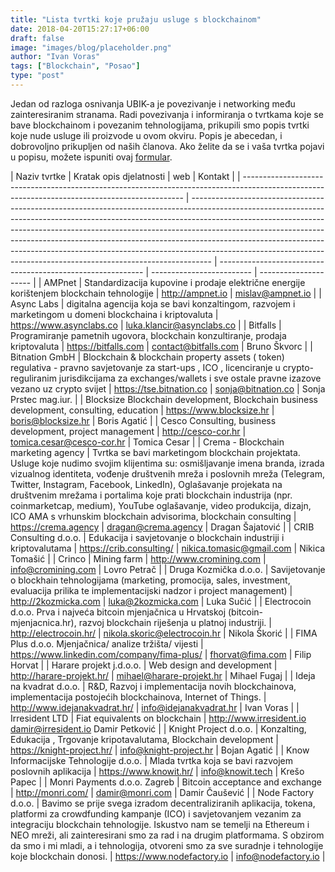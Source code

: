 ```yaml
---
title: "Lista tvrtki koje pružaju usluge s blockchainom"
date: 2018-04-20T15:27:17+06:00
draft: false
image: "images/blog/placeholder.png"
author: "Ivan Voras"
tags: ["Blockchain", "Posao"]
type: "post"
---
```


Jedan od razloga osnivanja UBIK-a je povezivanje i networking među zainteresiranim stranama. Radi povezivanja i informiranja o tvrtkama koje se bave blockchainom i povezanim tehnologijama, prikupili smo popis tvrtki koje nude usluge ili proizvode u ovom okviru. Popis je abecedan, i dobrovoljno prikupljen od naših članova. Ako želite da se i vaša tvrtka pojavi u popisu, možete ispuniti ovaj [formular](https://docs.google.com/forms/d/e/1FAIpQLSeTK1YIZuK_HhqOZ4LjiZFU9To1zJItvnACyRs2UnzGxkk7FA/viewform).

| Naziv tvrtke                                                                                                                                  | Kratak opis djelatnosti                                                                                                                                                                                                                                                                                                                                                                                                                                                                   | web                                                         | Kontakt                   |
| --------------------------------------------------------------------------------------------------------------------------------------------- | ----------------------------------------------------------------------------------------------------------------------------------------------------------------------------------------------------------------------------------------------------------------------------------------------------------------------------------------------------------------------------------------------------------------------------------------------------------------------------------------- | ----------------------------------------------------------- | ------------------------- | --------------------- |
| AMPnet                                                                                                                                        | Standardizacija kupovine i prodaje električne energije korištenjem blockchain tehnologije                                                                                                                                                                                                                                                                                                                                                                                                 | http://ampnet.io                                            | mislav@ampnet.io          |
| Async Labs                                                                                                                                    | digitalna agencija koja se bavi konzaltingom, razvojem i marketingom u domeni blockchaina i kriptovaluta                                                                                                                                                                                                                                                                                                                                                                                  | https://www.asynclabs.co                                    | luka.klancir@asynclabs.co |
| Bitfalls                                                                                                                                      | Programiranje pametnih ugovora, blockchain konzultiranje, prodaja kriptovaluta                                                                                                                                                                                                                                                                                                                                                                                                            | https://bitfalls.com                                        | contact@bitfalls.com      | Bruno Škvorc          |
| Bitnation GmbH                                                                                                                                | Blockchain & blockchain property assets ( token) regulativa - pravno savjetovanje za start-ups , ICO , licenciranje u crypto-reguliranim jurisdikcijama za exchanges/wallets i sve ostale pravne izazove vezano uz crypto svijet                                                                                                                                                                                                                                                          | https://tse.bitnation.co                                    | sonja@bitnation.co        | Sonja Prstec mag.iur. |
| Blocksize Blockchain development, Blockchain business development, consulting, education                                                      | https://www.blocksize.hr                                                                                                                                                                                                                                                                                                                                                                                                                                                                  | boris@blocksize.hr                                          | Boris Agatić              |
| Cesco Consulting, business development, project management                                                                                    | http://cesco-cor.hr                                                                                                                                                                                                                                                                                                                                                                                                                                                                       | tomica.cesar@cesco-cor.hr                                   | Tomica Cesar              |
| Crema - Blockchain marketing agency                                                                                                           | Tvrtka se bavi marketingom blockchain projektata. Usluge koje nudimo svojim klijentima su: osmišljavanje imena branda, izrada vizualnog identiteta, vođenje društvenih mreža i poslovnih mreža (Telegram, Twitter, Instagram, Facebook, LinkedIn), Oglašavanje projekata na društvenim mrežama i portalima koje prati blockchain industrija (npr. coinmarketcap, medium), YouTube oglašavanje, video produkcija, dizajn, ICO AMA s vrhunskim blockchain advisorima, blockchain consulting | https://crema.agency                                        | dragan@crema.agency       | Dragan Šajatović      |
| CRIB Consulting d.o.o.                                                                                                                        | Edukacija i savjetovanje o blockchain industriji i kriptovalutama                                                                                                                                                                                                                                                                                                                                                                                                                         | https://crib.consulting/                                    | nikica.tomasic@gmail.com  | Nikica Tomašić        |
| Crinco                                                                                                                                        | Mining farm                                                                                                                                                                                                                                                                                                                                                                                                                                                                               | http://www.cromining.com                                    | info@cromining.com        | Lovro Petrač          |
| Druga Kozmička d.o.o.                                                                                                                         | Savijetovanje o blockhain tehnologijama (marketing, promocija, sales, investment, evaluacija prilika te implementacijski nadzor i project management)                                                                                                                                                                                                                                                                                                                                     | http://2kozmicka.com                                        | luka@2kozmicka.com        | Luka Sučić            |
| Electrocoin d.o.o. Prva i najveća bitcoin mjenjačnica u Hrvatskoj (bitcoin-mjenjacnica.hr), razvoj blockchain riješenja u platnoj industriji. | http://electrocoin.hr/                                                                                                                                                                                                                                                                                                                                                                                                                                                                    | nikola.skoric@electrocoin.hr                                | Nikola Škorić             |
| FIMA Plus d.o.o. Mjenjačnica/ analize tržišta/ vijesti                                                                                        | https://www.linkedin.com/company/fima-plus/                                                                                                                                                                                                                                                                                                                                                                                                                                               | fhorvat@fima.com                                            | Filip Horvat              |
| Harare projekt j.d.o.o.                                                                                                                       | Web design and development                                                                                                                                                                                                                                                                                                                                                                                                                                                                | http://harare-projekt.hr/                                   | mihael@harare-projekt.hr  | Mihael Fugaj          |
| Ideja na kvadrat d.o.o.                                                                                                                       | R&D, Razvoj i implementacija novih blockchainova, implementacija postojećih blockchainova, Internet of Things.                                                                                                                                                                                                                                                                                                                                                                            | http://www.idejanakvadrat.hr/                               | info@idejanakvadrat.hr    | Ivan Voras            |
| Irresident LTD                                                                                                                                | Fiat equivalents on blockchain                                                                                                                                                                                                                                                                                                                                                                                                                                                            | http://www.irresident.io damir@irresident.io Damir Petković |
| Knight Project d.o.o.                                                                                                                         | Konzalting, Edukacija , Trgovanje kripotavalutama, Blockchain development                                                                                                                                                                                                                                                                                                                                                                                                                 | https://knight-project.hr/                                  | info@knight-project.hr    | Bojan Agatić          |
| Know Informacijske Tehnologije d.o.o.                                                                                                         | Mlada tvrtka koja se bavi razvojem poslovnih aplikacija                                                                                                                                                                                                                                                                                                                                                                                                                                   | https://www.knowit.hr/                                      | info@knowit.tech          | Krešo Papec           |
| Monri Payments d.o.o. Zagreb                                                                                                                  | Bitcoin acceptance and exchange                                                                                                                                                                                                                                                                                                                                                                                                                                                           | http://monri.com/                                           | damir@monri.com           | Damir Čaušević        |
| Node Factory d.o.o.                                                                                                                           | Bavimo se prije svega izradom decentraliziranih aplikacija, tokena, platformi za crowdfunding kampanje (ICO) i savjetovanjem vezanim za integraciju blockchain tehnologije. Iskustvo nam se temelji na Ethereum i NEO mreži, ali zainteresirani smo za rad i na drugim platformama. S obzirom da smo i mi mladi, a i tehnologija, otvoreni smo za sve suradnje i tehnologije koje blockchain donosi.                                                                                      | https://www.nodefactory.io                                  | info@nodefactory.io       |
